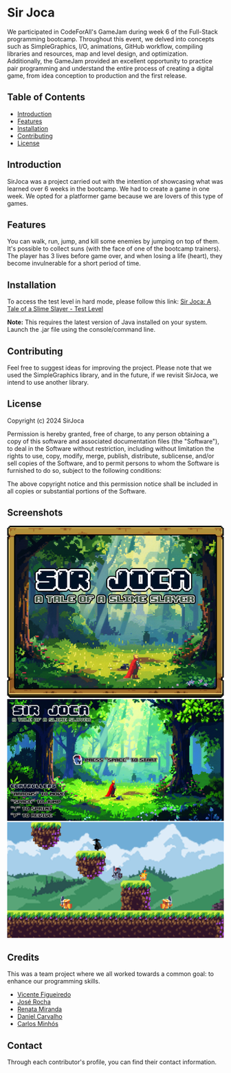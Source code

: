 # Sir Joca

We participated in CodeForAll's GameJam during week 6 of the Full-Stack programming bootcamp. Throughout this event, we delved into concepts such as SimpleGraphics, I/O, animations, GitHub workflow, compiling libraries and resources, map and level design, and optimization. Additionally, the GameJam provided an excellent opportunity to practice pair programming and understand the entire process of creating a digital game, from idea conception to production and the first release.

## Table of Contents
- [Introduction](#introduction)
- [Features](#features)
- [Installation](#installation)
- [Contributing](#contributing)
- [License](#license)

## Introduction

SirJoca was a project carried out with the intention of showcasing what was learned over 6 weeks in the bootcamp. We had to create a game in one week. We opted for a platformer game because we are lovers of this type of games.

## Features

You can walk, run, jump, and kill some enemies by jumping on top of them. It's possible to collect suns (with the face of one of the bootcamp trainers). The player has 3 lives before game over, and when losing a life (heart), they become invulnerable for a short period of time.

## Installation

To access the test level in hard mode, please follow this link: [Sir Joca: A Tale of a Slime Slayer - Test Level](https://danielcar1992.itch.io/sir-joca-a-tale-of-a-slime-slayer)

**Note:** This requires the latest version of Java installed on your system. Launch the .jar file using the console/command line.


## Contributing

Feel free to suggest ideas for improving the project. Please note that we used the SimpleGraphics library, and in the future, if we revisit SirJoca, we intend to use another library.

## License

Copyright (c) 2024 SirJoca

Permission is hereby granted, free of charge, to any person obtaining a copy
of this software and associated documentation files (the "Software"), to deal
in the Software without restriction, including without limitation the rights
to use, copy, modify, merge, publish, distribute, sublicense, and/or sell
copies of the Software, and to permit persons to whom the Software is
furnished to do so, subject to the following conditions:

The above copyright notice and this permission notice shall be included in all
copies or substantial portions of the Software.

## Screenshots

![Screenshot 1](/.resources/Tumbnail.png)
![Screenshot 2](/.resources/frontV1.jpg)
![Screenshot 3](/.resources/gPlay.png)

## Credits

This was a team project where we all worked towards a common goal: to enhance our programming skills.

- [Vicente Figueiredo](https://github.com/sawsent)
- [José Rocha](https://github.com/ShootiePT)
- [Renata Miranda](https://github.com/RenataRMiranda)
- [Daniel Carvalho](https://github.com/Daniel-Carvalho1)
- [Carlos Minhós](https://github.com/CarlosMinhos/)

## Contact

Through each contributor's profile, you can find their contact information.

